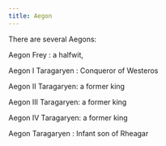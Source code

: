 ```yaml
---
title: Aegon
---
```


There are several Aegons:

Aegon Frey : a halfwit,

Aegon I Taragaryen : Conqueror of Westeros

Aegon II Taragaryen: a former king

Aegon III Taragaryen: a former king

Aegon IV Taragaryen: a former king

Aegon Taragaryen : Infant son of Rheagar


